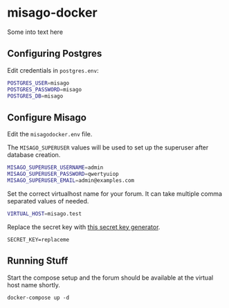
misago-docker
=============

Some into text here

## Configuring Postgres

Edit credentials  in `postgres.env`:

```bash
POSTGRES_USER=misago
POSTGRES_PASSWORD=misago
POSTGRES_DB=misago
```

## Configure Misago

Edit the `misagodocker.env` file.

The `MISAGO_SUPERUSER` values will be used to set up the superuser after database creation.

```bash
MISAGO_SUPERUSER_USERNAME=admin
MISAGO_SUPERUSER_PASSWORD=qwertyuiop
MISAGO_SUPERUSER_EMAIL=admin@examples.com
```

Set the correct virtualhost name for your forum. It can take multiple comma separated values of needed.

```bash
VIRTUAL_HOST=misago.test
```

Replace the secret key with [this secret key generator](https://www.miniwebtool.com/django-secret-key-generator/).

```
SECRET_KEY=replaceme
```

## Running Stuff

Start the compose setup and the forum should be available at the virtual host name shortly.

```
docker-compose up -d
```
